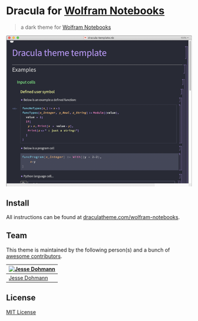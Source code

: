 # Dracula for [Wolfram Notebooks](https://www.wolfram.com/notebooks/)
> a dark theme for [Wolfram Notebooks](https://www.wolfram.com/notebooks/)

![Screenshot](./screenshot.png)

## Install
All instructions can be found at [draculatheme.com/wolfram-notebooks](https://draculatheme.com/wolfram-notebooks).

## Team
This theme is maintained by the following person(s) and a bunch of
[awesome contributors](https://github.com/dracula/vim/graphs/contributors).

[![Jesse Dohmann](https://avatars0.githubusercontent.com/u/14860856?s=400&u=e974640eaaa556e49b92895c4f4b6003a3c3eba0&v=4)](https://github.com/jldohmann) |
--- |
[Jesse Dohmann](https://github.com/jldohmann) |

## License

[MIT License](./LICENSE)
